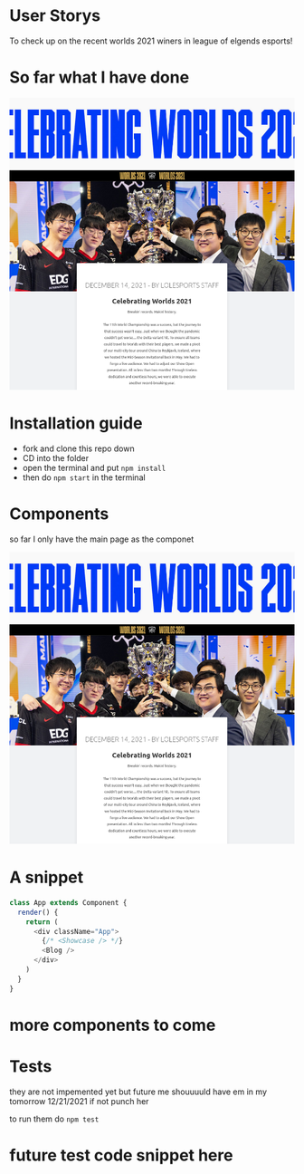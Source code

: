 # User Storys
To check up on the recent worlds 2021 winers in league of elgends esports!

# So far what I have done
![image](webpagesnippet.png)

# Installation guide
- fork and clone this repo down
- CD into the folder 
- open the terminal and put ``` npm install ```
- then do ``` npm start ``` in the terminal

# Components

so far I only have the main page as the componet 

![image](webpagesnippet.png)

# A snippet

``` js
class App extends Component {
  render() {
    return (
      <div className="App">
        {/* <Showcase /> */}
        <Blog />
      </div>
    )
  }
}

``` 

# more components to come

# Tests

they are not impemented yet but future me shouuuuld have em in my tomorrow 12/21/2021 if not punch her

to run them do ``` npm test ```

# future test code snippet here